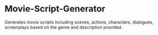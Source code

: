 # Movie-Script-Generator
Generates movie scripts including scenes, actions, characters, dialogues, screenplays based on the genre and description provided.
